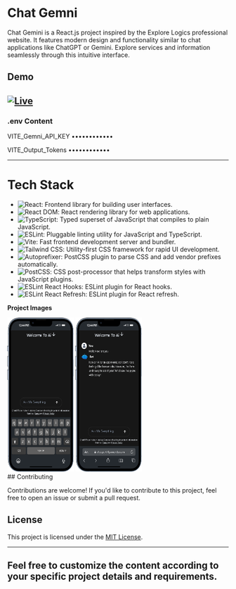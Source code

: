 # Chat Gemni

Chat Gemini is a React.js project inspired by the Explore Logics professional website. It features modern design and functionality similar to chat applications like ChatGPT or Gemini. Explore services and information seamlessly through this intuitive interface.

## Demo

## [![Live](https://img.shields.io/badge/Live-Link-blue?style=for-the-badge&logo=netlify)](https://chatgpt-t10y.onrender.com/)

### .env Content

VITE_Gemni_API_KEY
••••••••••••

VITE_Output_Tokens
••••••••••••

---

# Tech Stack

- ![React](https://img.shields.io/badge/React-blue?style=for-the-badge&logo=react&logoColor=white): Frontend library for building user interfaces.
- ![React DOM](https://img.shields.io/badge/React_DOM-blue?style=for-the-badge&logo=react&logoColor=white): React rendering library for web applications.
- ![TypeScript](https://img.shields.io/badge/TypeScript-blue?style=for-the-badge&logo=typescript&logoColor=white): Typed superset of JavaScript that compiles to plain JavaScript.
- ![ESLint](https://img.shields.io/badge/ESLint-blue?style=for-the-badge&logo=eslint&logoColor=white): Pluggable linting utility for JavaScript and TypeScript.
- ![Vite](https://img.shields.io/badge/Vite-darkgreen?style=for-the-badge&logo=vite&logoColor=white): Fast frontend development server and bundler.
- ![Tailwind CSS](https://img.shields.io/badge/Tailwind_CSS-green?style=for-the-badge&logo=tailwind-css&logoColor=white): Utility-first CSS framework for rapid UI development.
- ![Autoprefixer](https://img.shields.io/badge/Autoprefixer-orange?style=for-the-badge&logo=autoprefixer&logoColor=white): PostCSS plugin to parse CSS and add vendor prefixes automatically.
- ![PostCSS](https://img.shields.io/badge/PostCSS-orange?style=for-the-badge&logo=postcss&logoColor=white): CSS post-processor that helps transform styles with JavaScript plugins.
- ![ESLint React Hooks](https://img.shields.io/badge/ESLint_React_Hooks-purple?style=for-the-badge&logo=eslint&logoColor=white): ESLint plugin for React hooks.
- ![ESLint React Refresh](https://img.shields.io/badge/ESLint_React_Refresh-purple?style=for-the-badge&logo=eslint&logoColor=white): ESLint plugin for React refresh.

**Project Images**

<div class="d-flex">

<img src="./ShowCase/1.png"  width="30%" height="350px"  />
<img src="./ShowCase/2.png"  width="30%" height="350px"  />

</div>
## Contributing

Contributions are welcome! If you'd like to contribute to this project, feel free to open an issue or submit a pull request.

## License

This project is licensed under the [MIT License](LICENSE).

---

## Feel free to customize the content according to your specific project details and requirements.
